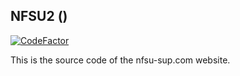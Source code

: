 ## NFSU2 ()

[![CodeFactor](https://www.codefactor.io/repository/github/ian-travers/nfsu2/badge)](https://www.codefactor.io/repository/github/ian-travers/nfsu2)

This is the source code of the nfsu-sup.com website.

